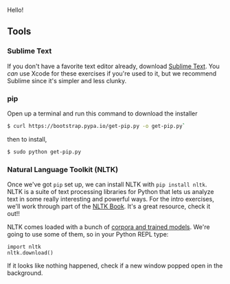 Hello!

## Tools

### Sublime Text

If you don't have a favorite text editor already, download [Sublime Text](https://www.sublimetext.com/). You _can_ use Xcode for these exercises if you're used to it, but we recommend Sublime since it's simpler and less clunky.

### pip

Open up a terminal and run this command to download the installer

```bash
$ curl https://bootstrap.pypa.io/get-pip.py -o get-pip.py`
```

then to install,

```bash
$ sudo python get-pip.py
```


### Natural Language Toolkit (NLTK)

Once we've got `pip` set up, we can install NLTK with `pip install nltk`. NLTK is a suite of text processing libraries for Python that lets us analyze text in some really interesting and powerful ways. For the intro exercises, we'll work through part of the [NLTK Book](http://www.nltk.org/book/). It's a great resource, check it out!!

NLTK comes loaded with a bunch of [corpora and trained models](http://www.nltk.org/nltk_data/). We're going to use some of them, so in your Python REPL type:

```
import nltk
nltk.download()
```

If it looks like nothing happened, check if a new window popped open in the background.
